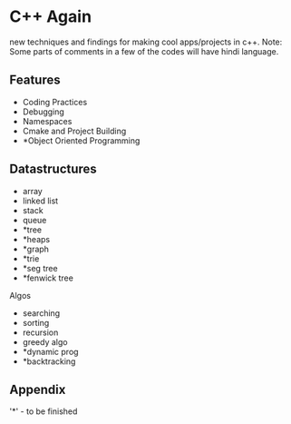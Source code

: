 # C++ Again

new techniques and findings for making cool apps/projects in c++.
Note: Some parts of comments in a few of the codes will have hindi language.


## Features

- Coding Practices
- Debugging
- Namespaces
- Cmake and Project Building
- \*Object Oriented Programming

## Datastructures
- array
- linked list
- stack
- queue
- \*tree
- \*heaps
- \*graph
- \*trie
- \*seg tree
- \*fenwick tree

Algos
- searching
- sorting
- recursion
- greedy algo
- \*dynamic prog
- \*backtracking


## Appendix

'*' - to be finished


